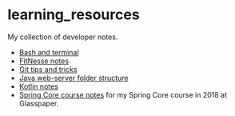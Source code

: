 # learning_resources
My collection of developer notes.

* [Bash and terminal](bash_resources.md)
* [FitNesse notes](fitnesse/fitnesse_resources.md)
* [Git tips and tricks](git_resources.md)
* [Java web-server folder structure](web_server_without_spring.md)
* [Kotlin notes](kotlin_resources.md)
* [Spring Core course notes](spring/spring-core.md) for my Spring Core course in 2018 at Glasspaper.

